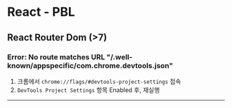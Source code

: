 # React - PBL

## React Router Dom (>7)

### Error: No route matches URL "/.well-known/appspecific/com.chrome.devtools.json"

1. 크롬에서 `chrome://flags/#devtools-project-settings` 접속
2. `DevTools Project Settings` 항목 Enabled 후, 재실행

---
